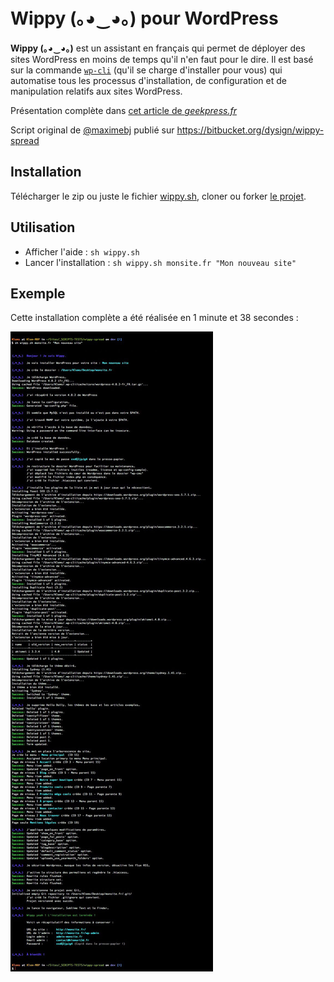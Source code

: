# Wippy (｡◕‿◕｡) pour WordPress

**Wippy (｡◕‿◕｡)** est un assistant en français qui permet de déployer des sites WordPress en moins de temps qu'il n'en faut pour le dire.
Il est basé sur la commande [`wp-cli`](http://wp-cli.org/) (qu'il se charge d'installer pour vous) qui automatise tous les processus d'installation, de configuration et de manipulation relatifs aux sites WordPress.

Présentation complète dans [cet article de *geekpress.fr*](http://www.geekpress.fr/tuto-wp-cli-comment-installer-et-configurer-wordpress-en-moins-dune-minute-et-en-seulement-un-clic/)

Script original de [@maximebj](https://bitbucket.org/maximebj/) publié sur https://bitbucket.org/dysign/wippy-spread

## Installation

Télécharger le zip ou juste le fichier [wippy.sh](https://github.com/Klemart3D/wippy-spread/edit/master/wippy.sh), cloner ou forker [le projet](https://github.com/Klemart3D/wippy-spread).

## Utilisation

* Afficher l'aide : `sh wippy.sh`
* Lancer l'installation : `sh wippy.sh monsite.fr "Mon nouveau site"`

## Exemple

Cette installation complète a été réalisée en 1 minute et 38 secondes :

![](wippy-sample.jpg)
